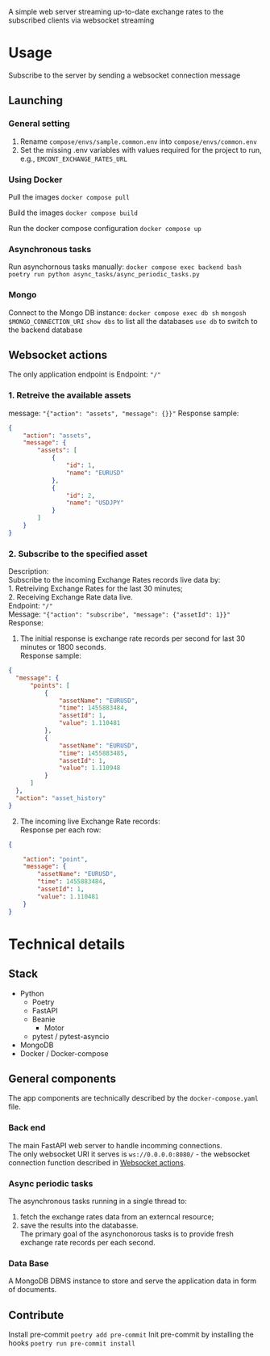 
A simple web server streaming up-to-date exchange rates to the subscribed clients via websocket streaming

# Usage

Subscribe to the server by sending a websocket connection message


## Launching

### General setting   

1. Rename `compose/envs/sample.common.env` into `compose/envs/common.env`
2. Set the missing .env variables with values required for the project to run, e.g., `EMCONT_EXCHANGE_RATES_URL`

### Using Docker

Pull the images
`docker compose pull`

Build the images
`docker compose build`

Run the docker compose configuration
`docker compose up`

### Asynchronous tasks

Run asynchornous tasks manually:
`docker compose exec backend bash`
`poetry run python async_tasks/async_periodic_tasks.py`

### Mongo
Connect to the Mongo DB instance:
`docker compose exec db sh`
`mongosh $MONGO_CONNECTION_URI`
`show dbs`  to list all the databases
`use db`  to switch to the backend database


## Websocket actions

The only application endpoint is
Endpoint: `"/"`

### 1. Retreive the available assets

message: `"{"action": "assets", "message": {}}"`
Response sample:
```JSON
{
    "action": "assets",
    "message": {
        "assets": [
            {
                "id": 1,
                "name": "EURUSD"
            },
            {
                "id": 2,
                "name": "USDJPY"
            }
        ]
    }
}
```

### 2. Subscribe to the specified asset

Description:   
    Subscribe to the incoming Exchange Rates records live data by:    
    1. Retreiving Exchange Rates for the last 30 minutes;   
    2. Receiving Exchange Rate data live.   
Endpoint: `"/"`   
Message: `"{"action": "subscribe", "message": {"assetId": 1}}"`   
Response:   
1. The initial response is exchange rate records per second for last 30 minutes or 1800 seconds.   
Response sample:   
```JSON
{
  "message": {
      "points": [
          {
              "assetName": "EURUSD",
              "time": 1455883484,
              "assetId": 1,
              "value": 1.110481
          },
          {
              "assetName": "EURUSD",
              "time": 1455883485,
              "assetId": 1,
              "value": 1.110948
          }
      ]
  },
  "action": "asset_history"
}
```   
2. The incoming live Exchange Rate records:   
Response per each row:   
```JSON
{

    "action": "point",
    "message": {
        "assetName": "EURUSD",
        "time": 1455883484,
        "assetId": 1,
        "value": 1.110481
    }
}
```


# Technical details

## Stack

* Python
  * Poetry
  * FastAPI
  * Beanie
    * Motor
  * pytest / pytest-asyncio
* MongoDB
* Docker / Docker-compose


## General components   

The app components are technically described by the `docker-compose.yaml` file.

### Back end   

The main FastAPI web server to handle incomming connections.   
The only websocket URI it serves is `ws://0.0.0.0:8080/` - the websocket connection function described in [Websocket actions](#websocket-actions).   


### Async periodic tasks    

The asynchronous tasks running in a single thread to:   
1) fetch the exchange rates data from an externcal resource;   
2) save the results into the databasse.   
The primary goal of the asynchonorous tasks is to provide fresh exchange rate records per each second.   

### Data Base   

A MongoDB DBMS instance to store and serve the application data in form of documents.   

## Contribute

Install pre-commit
`poetry add pre-commit`
Init pre-commit by installing the hooks
`poetry run pre-commit install`

